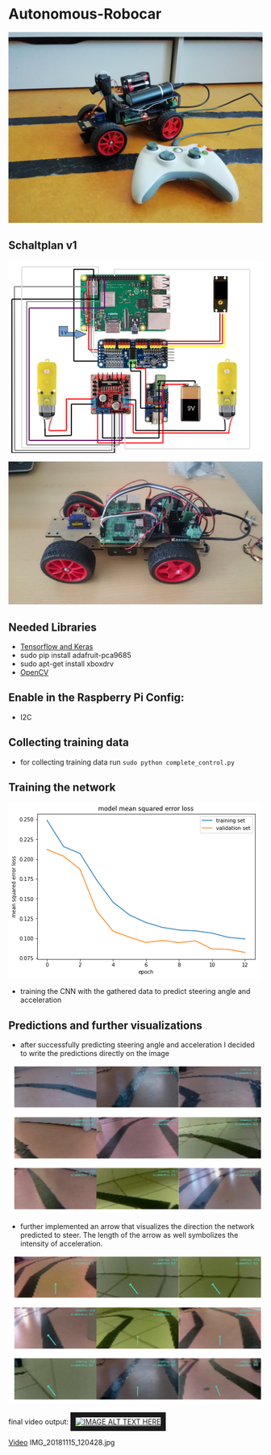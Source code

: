 # Autonomous-Robocar


[image1]: ./Imgs/DSC_0024_2.JPG "purple_rain"
[image2]: ./Imgs/Schaltplan_v1-1.png "Schaltplan_v1"
[image3]: ./Imgs/IMG_20181115_120428.jpg "Auto_camtower"
[image4]: ./Imgs/Circuit2.png "circuit2"
[image5]: ./Imgs/Predictions.png "Recovery Image"
[image6]: ./Imgs/Predictions_arrow.png "Normal Image"
[image7]: ./Imgs/learning_curve.png "Flipped Image"


![alt text][image3]

## Schaltplan v1
![alt text][image2]


![alt text][image1]


## Needed Libraries
- [Tensorflow and Keras](https://medium.com/@abhizcc/installing-latest-tensor-flow-and-keras-on-raspberry-pi-aac7dbf95f2)
- sudo pip install adafruit-pca9685
- sudo apt-get install xboxdrv
- [OpenCV](https://www.deciphertechnic.com/install-opencv-python-on-raspberry-pi/)

## Enable in the Raspberry Pi Config:
- I2C


## Collecting training data

- for collecting training data run ```sudo python complete_control.py```


## Training the network

![alt text][image7]

- training the CNN with the gathered data to predict steering angle and acceleration

## Predictions and further visualizations

- after successfully predicting steering angle and acceleration I decided to write the predictions directly on the image

![alt text][image5]

- further implemented an arrow that visualizes the direction the network predicted to steer. The length of the arrow as well symbolizes the intensity of acceleration.

![alt text][image6]

final video output:
<a href="https://www.youtube.com/watch?v=O1CGPuIWheo
" target="_blank"><img src="https://www.youtube.com/watch?v=O1CGPuIWheo/0.jpg" 
alt="IMAGE ALT TEXT HERE" width="240" height="180" border="10" /></a>


[Video](https://www.youtube.com/watch?v=O1CGPuIWheo)
IMG_20181115_120428.jpg
